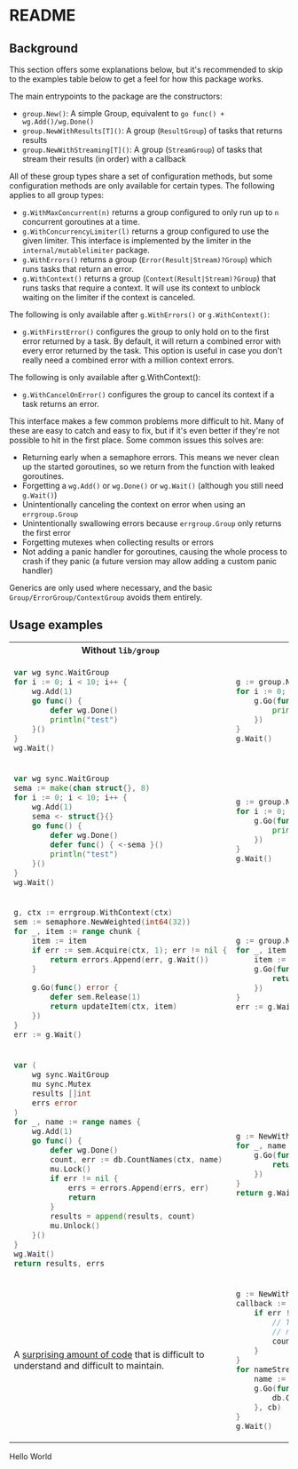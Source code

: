 # README

## Background

This section offers some explanations below, but it's recommended to skip to the examples table below to get a feel for how this package works.

The main entrypoints to the package are the constructors:

- `group.New()`: A simple Group, equivalent to `go func() + wg.Add()/wg.Done()`
- `group.NewWithResults[T]()`: A group (`ResultGroup`) of tasks that returns results
- `group.NewWithStreaming[T]()`: A group (`StreamGroup`) of tasks that stream their results (in order) with a callback

All of these group types share a set of configuration methods, but some configuration methods are only available for certain types. The following applies to all group types:

- `g.WithMaxConcurrent(n)` returns a group configured to only run up to `n` concurrent goroutines at a time.
- `g.WithConcurrencyLimiter(l)` returns a group configured to use the given limiter. This interface is implemented by the limiter in the `internal/mutablelimiter` package.
- `g.WithErrors()` returns a group (`Error(Result|Stream)?Group`) which runs tasks that return an error.
- `g.WithContext()` returns a group (`Context(Result|Stream)?Group`) that runs tasks that require a context. It will use its context to unblock waiting on the limiter if the context is canceled.

The following is only available after `g.WithErrors()` or `g.WithContext()`:

- `g.WithFirstError()` configures the group to only hold on to the first error returned by a task. By default, it will return a combined error with every error returned by the task. This option is useful in case you don't really need a combined error with a million context errors.

The following is only available after g.WithContext():

- `g.WithCancelOnError()` configures the group to cancel its context if a task returns an error.

This interface makes a few common problems more difficult to hit. Many of these are easy to catch and easy to fix, but if it's even better if they're not possible to hit in the first place. Some common issues this solves are:

- Returning early when a semaphore errors. This means we never clean up the started goroutines, so we return from the function with leaked goroutines.
- Forgetting a `wg.Add()` or `wg.Done()` or `wg.Wait()` (although you still need `g.Wait()`)
- Unintentionally canceling the context on error when using an `errgroup.Group`
- Unintentionally swallowing errors because `errgroup.Group` only returns the first error
- Forgetting mutexes when collecting results or errors
- Not adding a panic handler for goroutines, causing the whole process to crash if they panic (a future version may allow adding a custom panic handler)

Generics are only used where necessary, and the basic `Group/ErrorGroup/ContextGroup` avoids them entirely.

## Usage examples

<table>
<tr>
<th>Without <code>lib/group</code></th>
<th>With <code>lib/group</code></th>
</tr>

<tr>
<td>

```go
var wg sync.WaitGroup
for i := 0; i < 10; i++ {
	wg.Add(1)
	go func() {
		defer wg.Done()
		println("test")
	}()
}
wg.Wait()
```

</td>

<td>

```go
g := group.New()
for i := 0; i < 10; i++ {
	g.Go(func() {
		println("test")
	})
}
g.Wait()
```

</td>
</tr>

<tr>
<td>

```go
var wg sync.WaitGroup
sema := make(chan struct{}, 8)
for i := 0; i < 10; i++ {
	wg.Add(1)
	sema <- struct{}{}
	go func() {
		defer wg.Done()
		defer func() { <-sema }()
		println("test")
	}()
}
wg.Wait()
```

</td>
<td>

```go
g := group.New().WithMaxConcurrency(8)
for i := 0; i < 10; i++ {
	g.Go(func() {
		println("test")
	})
}
g.Wait()
```

</td>

</tr>

<tr>
<td>

```go
g, ctx := errgroup.WithContext(ctx)
sem := semaphore.NewWeighted(int64(32))
for _, item := range chunk {
	item := item
	if err := sem.Acquire(ctx, 1); err != nil {
		return errors.Append(err, g.Wait())
	}

	g.Go(func() error {
		defer sem.Release(1)
		return updateItem(ctx, item)
	})
}
err := g.Wait()
```

</td>
<td>

```go
g := group.New().WithContext(ctx).WithMaxConcurrency(32)
for _, item := range chunk {
	item := item
	g.Go(func(ctx context.Context) error {
		return updateItem(ctx, item)
	})
}
err := g.Wait()
```

</td>
</tr>
<tr>
<td>

```go
var (
	wg sync.WaitGroup
	mu sync.Mutex
	results []int
	errs error
)
for _, name := range names {
	wg.Add(1)
	go func() {
		defer wg.Done()
		count, err := db.CountNames(ctx, name)
		mu.Lock()
		if err != nil {
			errs = errors.Append(errs, err)
			return
		}
		results = append(results, count)
		mu.Unlock()
	}()
}
wg.Wait()
return results, errs
```

</td>
<td>

```go
g := NewWithResults[int]().WithContext(ctx)
for _, name := range names {
	g.Go(func(ctx context.Context) (int, error) {
		return db.CountNames(ctx)
	})
}
return g.Wait()
```

</tr>
<tr>
<td>

A [surprising amount of code](https://sourcegraph.com/github.com/sourcegraph/sourcegraph@ba9bffe9bf5d30a9b6d2e1a764d42162286906d2/-/blob/internal/gitserver/search/search.go?L100-248) that is difficult to understand and difficult to maintain.

</td>
<td>

```go
g := NewWithStreaming[int]().WithContext(ctx).WithMaxConcurrency(8)
callback := func(i int, err error) {
	if err != nil {
		// This will be called in the same order
		// nameStream yields names!
		countStream.Send(i)
	}
}
for nameStream.Next() {
	name := nameStream.Value()
	g.Go(func(ctx context.Context) (int, error) {
		db.CountNames()
	}, cb)
}
g.Wait()
```

</td>
</tr>
</table>
Hello World
